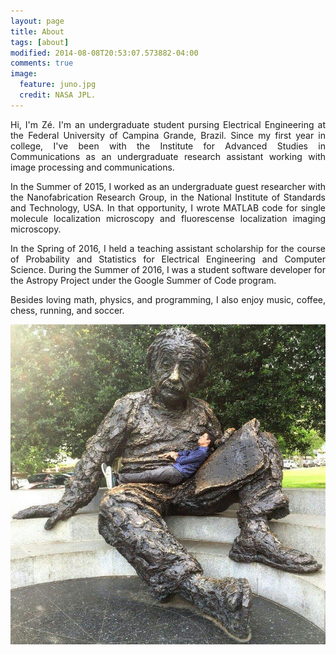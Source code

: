 ```yaml
---
layout: page
title: About
tags: [about]
modified: 2014-08-08T20:53:07.573882-04:00
comments: true
image:
  feature: juno.jpg
  credit: NASA JPL.
---
```

<p style='text-align: justify;'>
Hi, I'm Zé. I'm an undergraduate student pursing Electrical Engineering at the Federal University of Campina Grande, Brazil. Since my first year in college, I've been with the Institute for Advanced Studies in Communications as an undergraduate research assistant working with image processing and communications.
</p>

<p style='text-align: justify;'>
In the Summer of 2015, I worked as an undergraduate guest researcher with the Nanofabrication Research Group, in the National Institute of Standards and Technology, USA. In that opportunity, I wrote MATLAB code for single molecule localization microscopy and fluorescense localization imaging microscopy.
</p>

<p style='text-align: justify;'>
In the Spring of 2016, I held a teaching assistant scholarship for the course of Probability and Statistics for Electrical Engineering and Computer Science. During the Summer of 2016, I was a student software developer for the Astropy Project under the Google Summer of Code program.
</p>

<p style='text-align: justify;'>
Besides loving math, physics, and programming, I also enjoy music, coffee, chess, running, and soccer.
</p>

<img src="../images/einstein.jpg" alt="relatively relaxed" style="
idth:512px;height:512px;">
